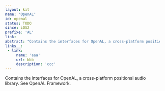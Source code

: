 ```yaml
---
layout: kit
name: 'OpenAL'
id: openal
status: TODO
since: iOS2
prefixe: 'AL'
link: 
abstract: "Contains the interfaces for OpenAL, a cross-platform positional audio library. See OpenAL Framework."
links__:
 - link:
     name: 'aaa'
     url: bbb
     description: 'ccc'
---
```


Contains the interfaces for OpenAL, a cross-platform positional audio library. See OpenAL Framework.
